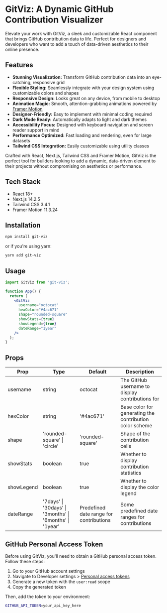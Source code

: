 # GitViz: A Dynamic GitHub Contribution Visualizer

Elevate your work with GitViz, a sleek and customizable React component that brings GitHub contribution data to life. Perfect for designers and developers who want to add a touch of data-driven aesthetics to their online presence.

## Features

- **Stunning Visualization:** Transform GitHub contribution data into an eye-catching, responsive grid
- **Flexible Styling:** Seamlessly integrate with your design system using customizable colors and shapes
- **Responsive Design:** Looks great on any device, from mobile to desktop
- **Animation Magic:** Smooth, attention-grabbing animations powered by [Framer Motion](https://www.framer.com/motion/)
- **Designer-Friendly:** Easy to implement with minimal coding required
- **Dark Mode Ready:** Automatically adapts to light and dark themes
- **Accessibility Focus:** Designed with keyboard navigation and screen reader support in mind
- **Performance Optimized:** Fast loading and rendering, even for large datasets
- **Tailwind CSS Integration:** Easily customizable using utility classes

Crafted with React, Next.js, Tailwind CSS and Framer Motion, GitViz is the perfect tool for builders looking to add a dynamic, data-driven element to their projects without compromising on aesthetics or performance.


## Tech Stack

- React 18+
- Next.js 14.2.5
- Tailwind CSS 3.4.1
- Framer Motion 11.3.24

## Installation

```bash
npm install git-viz
```

or if you're using yarn:

```bash
yarn add git-viz
```

## Usage

```jsx
import GitViz from 'git-viz';

function App() {
  return (
    <GitViz
      username="octocat"
      hexColor="#4ac671"
      shape="rounded-square"
      showStats={true}
      showLegend={true}
      dateRange="1year"
    />
  );
}
```
## Props

| Prop | Type | Default | Description |
|------|------|---------|-------------|
| username | string | octocat | The GitHub username to display contributions for |
| hexColor | string | '#4ac671' | Base color for generating the contribution color scheme |
| shape | 'rounded-square' \| 'circle' | 'rounded-square' | Shape of the contribution cells |
| showStats | boolean | true | Whether to display contribution statistics |
| showLegend | boolean | true | Whether to display the color legend |
| dateRange  | '7days' \| '30days' \| '3months' \| '6months' \| '1year' | Predefined date range for contributions | Some predefined date ranges for contributions           |

## GitHub Personal Access Token

Before using GitViz, you'll need to obtain a GitHub personal access token. Follow these steps:

1. Go to your GitHub account settings
2. Navigate to Developer settings > [Personal access tokens](https://github.com/settings/tokens)
3. Generate a new token with the `user:read` scope
4. Copy the generated token

Then, add the token to your environment:

```bash
GITHUB_API_TOKEN=your_api_key_here
```

